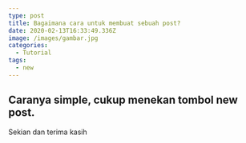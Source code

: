 ```yaml
---
type: post
title: Bagaimana cara untuk membuat sebuah post?
date: 2020-02-13T16:33:49.336Z
image: /images/gambar.jpg
categories:
  - Tutorial
tags:
  - new
---
```

## Caranya simple, cukup menekan tombol new post.

Sekian dan terima kasih
